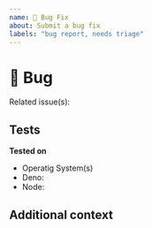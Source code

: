 ```yaml
---
name: 🐛 Bug Fix
about: Submit a bug fix
labels: "bug report, needs triage"
---
```


<!-- NOTE: The title must follow Conventional Commit format -->

# 🐛 Bug

<!-- A clear and concise description of what caused the bug -->

Related issue(s):

## Tests

<!-- How did you test the bug fix -->

**Tested on**

- Operatig System(s)
- Deno:
- Node:

## Additional context

<!-- Any aditional information that may help us solve this issue -->
